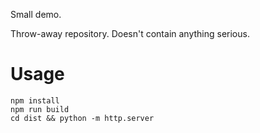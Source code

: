 Small demo.

Throw-away repository. Doesn't contain anything serious.

# Usage

```
npm install
npm run build
cd dist && python -m http.server
```
